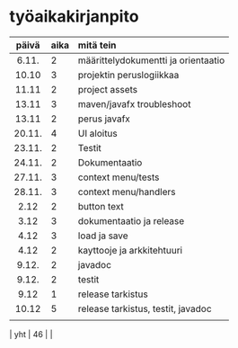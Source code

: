 # työaikakirjanpito

| päivä | aika | mitä tein  |
| :----:|:-----| :-----|
| 6.11. | 2    | määrittelydokumentti ja orientaatio |
| 10.10 | 3    | projektin peruslogiikkaa            |
| 11.11 | 2    | project assets                      |
| 13.11 | 3    | maven/javafx troubleshoot           |
| 13.11 | 2    | perus javafx                        |
| 20.11.| 4    | UI aloitus                          |
| 23.11.| 2    | Testit                              |
| 24.11.| 2    | Dokumentaatio                       |
| 27.11.| 3    | context menu/tests                  |
| 28.11.| 3    | context menu/handlers               |
| 2.12  | 2    | button text                         |
| 3.12  | 3    | dokumentaatio ja release            |
| 4.12  | 3    | load ja save                        |
| 4.12  | 2    | kayttooje ja arkkitehtuuri          |
| 9.12. | 2    | javadoc                             |
| 9.12. | 2    | testit                              |
| 9.12  | 1    | release tarkistus                   |
| 10.12 | 5    | release tarkistus, testit, javadoc  |
|   |   |                         |


| yht   |  46  |  | 